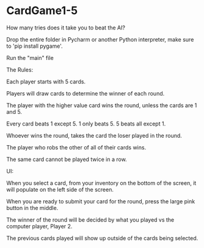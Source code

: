 # CardGame1-5

How many tries does it take you to beat the AI?


Drop the entire folder in Pycharm or another Python interpreter, make sure to 'pip install pygame'.

Run the "main" file

The Rules:

Each player starts with 5 cards.

Players will draw cards to determine the winner of each round. 

The player with the higher value card wins the round, unless the cards are 1 and 5. 

Every card beats 1 except 5. 1 only beats 5. 5 beats all except 1.

Whoever wins the round, takes the card the loser played in the round.

The player who robs the other of all of their cards wins.

The same card cannot be played twice in a row.


UI:

When you select a card, from your inventory on the bottom of the screen, it will populate on the left side of the screen. 

When you are ready to submit your card for the round, press the large pink button in the middle.

The winner of the round will be decided by what you played vs the computer player, Player 2.

The previous cards played will show up outside of the cards being selected.
